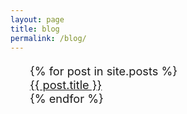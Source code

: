 ```yaml
---
layout: page
title: blog
permalink: /blog/
---
```


<div class="row" style="font-size:1.3em">
 <ul style="list-style-type:none">
 {% for post in site.posts %}
  <li class="postlist">
   <a href="{{ post.url }}">{{ post.title }}</a>
  </li>
 {% endfor %}
 </ul>
</div>

